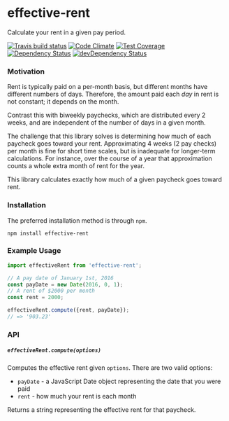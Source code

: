 # effective-rent

Calculate your rent in a given pay period.

[![Travis build status](http://img.shields.io/travis/jmeas/effective-rent.js.svg?style=flat)](https://travis-ci.org/jmeas/effective-rent.js)
[![Code Climate](https://codeclimate.com/github/jmeas/effective-rent.js/badges/gpa.svg)](https://codeclimate.com/github/jmeas/effective-rent.js)
[![Test Coverage](https://codeclimate.com/github/jmeas/effective-rent.js/badges/coverage.svg)](https://codeclimate.com/github/jmeas/effective-rent.js)
[![Dependency Status](https://david-dm.org/jmeas/effective-rent.js.svg)](https://david-dm.org/jmeas/effective-rent.js)
[![devDependency Status](https://david-dm.org/jmeas/effective-rent.js/dev-status.svg)](https://david-dm.org/jmeas/effective-rent.js#info=devDependencies)

### Motivation

Rent is typically paid on a per-month basis, but different months have different
numbers of days. Therefore, the amount paid each _day_ in rent is not
constant; it depends on the month.

Contrast this with biweekly paychecks, which are distributed every 2 weeks, and
are independent of the number of days in a given month.

The challenge that this library solves is determining how much of each paycheck
goes toward your rent. Approximating 4 weeks (2 pay checks) per month is fine
for short time scales, but is inadequate for longer-term calculations. For
instance, over the course of a year that approximation counts a whole extra
month of rent for the year.

This library calculates exactly how much of a given paycheck goes toward
rent.

### Installation

The preferred installation method is through `npm`.

`npm install effective-rent`

### Example Usage

```js
import effectiveRent from 'effective-rent';

// A pay date of January 1st, 2016
const payDate = new Date(2016, 0, 1);
// A rent of $2000 per month
const rent = 2000;

effectiveRent.compute({rent, payDate});
// => '903.23'
```

### API

##### `effectiveRent.compute(options)`

Computes the effective rent given `options`. There are two valid options:

- `payDate` - a JavaScript Date object representing the date that you were paid
- `rent` - how much your rent is each month

Returns a string representing the effective rent for that paycheck.
